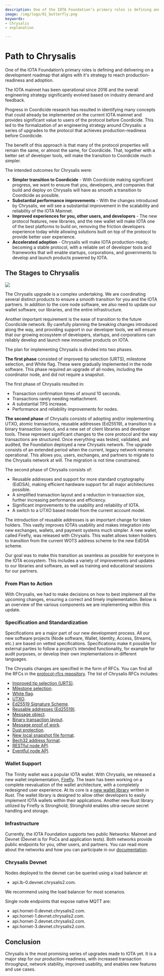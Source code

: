 ```yaml
---
description: One of the IOTA Foundation’s primary roles is defining and delivering a development roadmap that aligns with the Foundation's strategy to reach production-readiness and adoption before Coordicide. This section outlines part of the overall Coordicide roadmap. 
image: /img/logo/01_butterfly.png
keywords:
- Chrysalis
- explanation

---
```

# Path to Chrysalis

One of the IOTA Foundation’s primary roles is defining and delivering on a development roadmap that aligns with it's strategy to reach production-readiness and adoption.

The IOTA mainnet has been operational since 2016 and the overall engineering strategy significantly evolved based on industry demand and feedback.

Progress in Coordicide research has resulted in identifying many concepts that could already be implemented on the current IOTA mainnet and provides significant value to users of the protocol before Coordicide. This led to the formalization of an engineering strategy around Chrysalis: a series of upgrades to the protocol that achieves production-readiness before Coordicide.

The benefit of this approach is that many of the protocol properties will remain the same, or almost the same, for Coordicide. That, together with a better set of developer tools, will make the transition to Coordicide much simpler.

The intended outcomes for Chrysalis were:

- **Simpler transition to Coordicide** - With Coordicide making significant progress, we want to ensure that you, developers, and companies that build and deploy on Chrysalis will have as smooth a transition to Coordicide as possible.
- **Substantial performance improvements** - With the changes introduced by Chrysalis, we will see a substantial improvement in the scalability and reliability of the IOTA Mainnet.
- **Improved experiences for you, other users, and developers** - The new protocol features, new libraries, and the new wallet will make IOTA one of the best platforms to build on, removing the friction developers experience today while allowing solutions built on top of the protocol to provide better user experience.
- **Accelerated adoption** - Chrysalis will make IOTA production-ready; becoming a stable protocol, with a reliable set of developer tools and frameworks that will enable startups, corporations, and governments to develop and launch products powered by IOTA.

## The Stages to Chrysalis

![](/Users/charlesthompson/chrysalis-docs/docs/introduction/assets/path_to_chrysalis/01.png)

The Chrysalis upgrade is a complex undertaking. We are coordinating several distinct products to ensure a smooth transition for you and the IOTA partners. In addition to the core node software, we also need to update our wallet software, our libraries, and the entire infrastructure.  

Another important requirement is the ease of transition to the future Coordicide network. By carefully planning the breaking changes introduced along the way, and providing support in our developer tools, we will ensure that our growing ecosystem of developers, startups, and corporations can reliably develop and launch new innovative products on IOTA.  

The plan for implementing Chrysalis is divided into two phases.

**The first phase** consisted of improved tip selection (URTS), milestone selection, and White flag. These were gradually implemented in the node software. This phase required an upgrade of all nodes, including the coordinator node, and did not require a snapshot.  

The first phase of Chrysalis resulted in:

- Transaction confirmation times of around 10 seconds.
- Transactions rarely needing reattachment.
- A substantial TPS increase.
- Performance and reliability improvements for nodes.

**The second phase** of Chrysalis consists of adopting and/or implementing UTXO, atomic transactions, reusable addresses (Ed25519), a transition to a binary transaction layout, and a new set of client libraries and developer tools. These represent significant changes to the core protocol and the way transactions are structured. Once everything was tested, validated, and audited, the Foundation deployed a new Chrysalis network. The upgrade consists of an extended period when the current, legacy network remains operational. This allows you, users, exchanges, and partners to migrate to the Chrysalis network at will. The migration is not time constrained.  

The second phase of Chrysalis consists of:

- Reusable addresses and support for more standard cryptography (EdDSA), making efficient hardware support for all major architectures possible.
- A simplified transaction layout and a reduction in transaction size, further increasing performance and efficiency.
- Significant improvements to the usability and reliability of IOTA.
- A switch to a UTXO based model from the current account model.

The introduction of reusable addresses is an important change for token holders. This vastly improves IOTA’s usability and makes integration into new exchanges, wallets, and payment systems much simpler. A new wallet, called Firefly, was released with Chrysalis. This wallet allows token holders to transition from the current WOTS address scheme to the new EdDSA scheme.  

Our goal was to make this transition as seamless as possible for everyone in the IOTA ecosystem. This includes a variety of improvements and updates to our libraries and software, as well as training and educational sessions for our partners.

### From Plan to Action

With Chrysalis, we had to make decisions on how to best implement all the upcoming changes, ensuring a correct and timely implementation. Below is an overview of the various components we are implementing within this update.

### Specification and Standardization

Specifications are a major part of our new development process. All our new software projects (Node software, Wallet, Identity, Access, Streams, etc.) are based on vetted specifications. Specifications make it possible for external parties to follow a project’s intended functionality, for example for audit purposes, or develop their own implementations in different languages.

The Chrysalis changes are specified in the form of RFCs. You can find all the RFCs in the [protocol-rfcs repository](https://github.com/iotaledger/protocol-rfcs). The list of Chrysalis RFCs includes:

- [Improved tip selection (URTS)](https://github.com/luca-moser/protocol-rfcs/blob/rfc-urts-tip-sel/text/0008-weighted-uniform-random-tip-selection/0008-weighted-uniform-random-tip-selection.md).
- [Milestone selection](https://github.com/iotaledger/protocol-rfcs/blob/milestone-merkle-validation-chrysalis-pt-2/text/0012-milestone-merkle-validation/0012-milestone-merkle-validation.md).
- [White flag](https://github.com/thibault-martinez/protocol-rfcs/blob/rfc-white-flag/text/0005-white-flag/0005-white-flag.md).
- [UTXO](https://github.com/hmoog/protocol-rfcs/blob/master/text/0011-utxo-model/0011-utxo-model.md).
- [Ed25519 Signature Scheme](https://github.com/iotaledger/protocol-rfcs/blob/ee07797acb5940b7dbb5c3411b184ccdc6afdbb1/text/0000-ed25519-signature-scheme/0000-ed25519-signature-scheme.md).
- [Reusable addresses (Ed25519)](https://github.com/Wollac/protocol-rfcs/blob/ed25519/text/0009-ed25519-signature-scheme/0009-ed25519-signature-scheme.md).
- [Message object](https://github.com/GalRogozinski/protocol-rfcs/blob/message/text/0017-message/0017-message.md).
- [Binary transaction layout](https://github.com/luca-moser/protocol-rfcs/blob/signed-tx-payload/text/0000-transaction-payload/0000-transaction-payload.md).
- [Message proof of work](https://github.com/Wollac/protocol-rfcs/blob/message-pow/text/0024-message-pow/0024-message-pow.md).
- [Dust protection](https://github.com/GalRogozinski/protocol-rfcs/blob/dust/text/0032-dust-protection/0032-dust-protection.md).
- [New local snapshot file format](https://github.com/luca-moser/protocol-rfcs/blob/local-snapshot-file-format/text/0000-local-snapshot-file-format/0000-local-snapshot-file-format.md).
- [Bech32 address format](https://github.com/Wollac/protocol-rfcs/blob/bech32-address-format/text/0020-bech32-address-format/0020-bech32-address-format.md).
- [RESTful node API](https://editor.swagger.io/?url=https://raw.githubusercontent.com/rufsam/protocol-rfcs/master/text/0026-rest-api/rest-api.yaml).
- [Eventful node API](https://playground.asyncapi.io/?load=https://raw.githubusercontent.com/luca-moser/protocol-rfcs/rfc/node-event-api/text/0033-node-event-api/0033-node-event-api.yml).

### Wallet Support

The Trinity wallet was a popular IOTA wallet. With Chrysalis, we released a new wallet implementation, [Firefly](https://blog.iota.org/firefly-iota-next-generation-wallet-26bdd4d01510/). The team has been working on a complete reevaluation of the wallet architecture, with a completely redesigned user experience. At its core is a [new wallet library](../libraries/wallet.md) written in Rust. The wallet library is designed to allow other developers to easily implement IOTA wallets within their applications. Another new Rust library utilized by Firefly is Stronghold; Stronghold enables ultra-secure secret handling and storage.  

### Infrastructure

Currently, the IOTA Foundation supports two public Networks: Mainnet and Devnet (Devnet is for PoCs and application tests). Both networks provide public endpoints for you, other users, and partners. You can read more about the networks and how you can participate in our [documentation](https://wiki.iota.org/build/welcome#choose-a-network).  

### Chrysalis Devnet

Nodes deployed to the devnet can be queried using a load balancer at:

- api.lb-0.devnet.chrysalis2.com.

We recommend using the load balancer for most scenarios.

Single node endpoints that expose native MQTT are:

- api.hornet-0.devnet.chrysalis2.com.
- api.hornet-1.devnet.chrysalis2.com.
- api.hornet-2.devnet.chrysalis2.com.
- api.hornet-3.devnet.chrysalis2.com.

## Conclusion

Chrysalis is the most promising series of upgrades made to IOTA yet. It is a major step for our production-readiness, with increased transaction throughput, network stability, improved usability, and enables new features and use cases.
